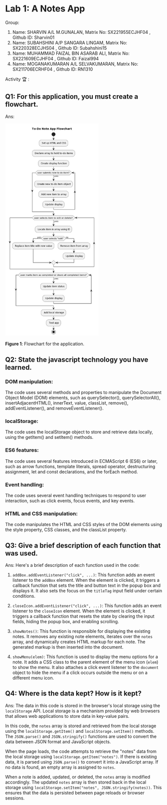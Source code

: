 # Lab 1: A Notes App

Group:
1. Name: SHARVIN A/L M.GUNALAN,          Matrix No: SX221955ECJHF04 , Github ID: Sharvin01
2. Name: SUBAHSHINI A/P SANGARA LINGAM,  Matrix No: SX220328ECJHS04 , Github ID: Subahshini15
3. Name: MUHAMMAD FAIZAL BIN ASARAB ALI, Matrix No: SX221609ECJHF04 , Github ID: Faizal994
4. Name: MOGANAKUMARAN A/L SELVAKUMARAN, Matrix No: SX211706ECRHF04 , Github ID: RN1310


Activity 🏆 :
## Q1: For this application, you must create a flowchart.
Ans:

<img src="./image/flowchart.jpg" width="300" />

**Figure 1**: Flowchart for the application.

## Q2: State the javascript technology you have learned.
### DOM manipulation: 
The code uses several methods and properties to manipulate the Document Object Model (DOM) elements, such as querySelector(), querySelectorAll(), insertAdjacentHTML(), innerText, value, classList, remove(), addEventListener(), and removeEventListener().

### localStorage: 
The code uses the localStorage object to store and retrieve data locally, using the getItem() and setItem() methods.

### ES6 features: 
The code uses several features introduced in ECMAScript 6 (ES6) or later, such as arrow functions, template literals, spread operator, destructuring assignment, let and const declarations, and the forEach method.

### Event handling: 
The code uses several event handling techniques to respond to user interaction, such as click events, focus events, and key events.

### HTML and CSS manipulation: 
The code manipulates the HTML and CSS styles of the DOM elements using the style property, CSS classes, and the classList property.

## Q3: Give a brief description of each function that was used.
Ans:
Here's a brief description of each function used in the code:

1. `addBox.addEventListener("click", ...)`: This function adds an event listener to the `addBox` element. When the element is clicked, it triggers a callback function that sets the title and button text in the popup box and displays it. It also sets the focus on the `titleTag` input field under certain conditions.

2. `closeIcon.addEventListener("click", ...)`: This function adds an event listener to the `closeIcon` element. When the element is clicked, it triggers a callback function that resets the state by clearing the input fields, hiding the popup box, and enabling scrolling.

3. `showNotes()`: This function is responsible for displaying the existing notes. It removes any existing note elements, iterates over the `notes` array, and dynamically creates HTML markup for each note. The generated markup is then inserted into the document.

4. `showMenu(elem)`: This function is used to display the menu options for a note. It adds a CSS class to the parent element of the menu icon (`elem`) to show the menu. It also attaches a click event listener to the `document` object to hide the menu if a click occurs outside the menu or on a different menu icon.


## Q4: Where is the data kept? How is it kept?
Ans:
The data in this code is stored in the browser's local storage using the `localStorage` API. Local storage is a mechanism provided by web browsers that allows web applications to store data in key-value pairs.

In this code, the `notes` array is stored and retrieved from the local storage using the `localStorage.getItem()` and `localStorage.setItem()` methods. The `JSON.parse()` and `JSON.stringify()` functions are used to convert the data between JSON format and JavaScript objects.

When the page loads, the code attempts to retrieve the "notes" data from the local storage using `localStorage.getItem("notes")`. If there is existing data, it is parsed using `JSON.parse()` to convert it into a JavaScript array. If no data is found, an empty array is assigned to `notes`.

When a note is added, updated, or deleted, the `notes` array is modified accordingly. The updated `notes` array is then stored back in the local storage using `localStorage.setItem("notes", JSON.stringify(notes))`. This ensures that the data is persisted between page reloads or browser sessions.



